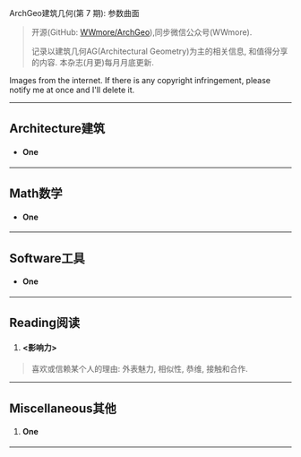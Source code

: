ArchGeo建筑几何(第 7 期): 参数曲面

> 开源(GitHub: [WWmore/ArchGeo](https://github.com/wwmore/ArchGeo)),同步微信公众号(WWmore).
>
> 记录以建筑几何AG(Architectural Geometry)为主的相关信息, 和值得分享的内容.
> 本杂志(月更)每月月底更新.

Images from the internet. If there is any copyright infringement, please notify me at once and I'll delete it.

------



## Architecture建筑

- #### One



------



## Math数学

- #### One



------



## Software工具

- #### One

------



## Reading阅读

1. #### <影响力>

> 喜欢或信赖某个人的理由: 外表魅力, 相似性, 恭维, 接触和合作.

> 

------



## Miscellaneous其他

1. #### One






------



